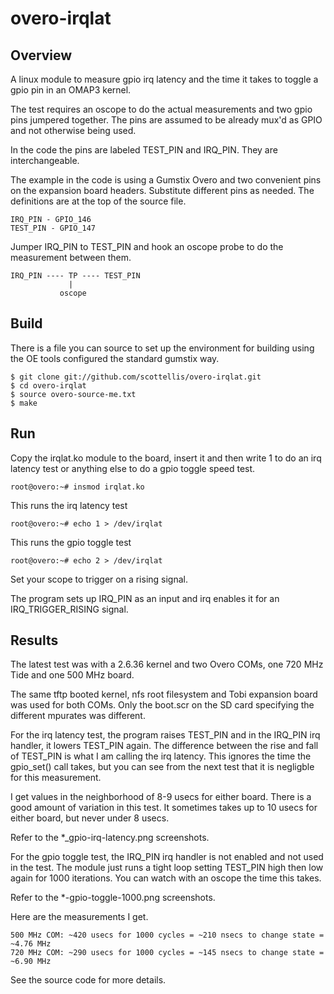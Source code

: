   overo-irqlat
=============

Overview
-------

A linux module to measure gpio irq latency and the time it takes to toggle a 
gpio pin in an OMAP3 kernel.

The test requires an oscope to do the actual measurements and two gpio pins
jumpered together. The pins are assumed to be already mux'd as GPIO and not 
otherwise being used.

In the code the pins are labeled TEST_PIN and IRQ_PIN. They are interchangeable.

The example in the code is using a Gumstix Overo and two convenient pins on the
expansion board headers. Substitute different pins as needed. The definitions
are at the top of the source file.

    IRQ_PIN - GPIO_146
    TEST_PIN - GPIO_147

Jumper IRQ_PIN to TEST_PIN and hook an oscope probe to do the measurement
between them.


    IRQ_PIN ---- TP ---- TEST_PIN
                 |
               oscope


Build
-------

There is a file you can source to set up the environment for building using
the OE tools configured the standard gumstix way.

    $ git clone git://github.com/scottellis/overo-irqlat.git
    $ cd overo-irqlat
    $ source overo-source-me.txt
    $ make
 

Run
-------
 
Copy the irqlat.ko module to the board, insert it and then write 1 to do an 
irq latency test or anything else to do a gpio toggle speed test.

    root@overo:~# insmod irqlat.ko

This runs the irq latency test

    root@overo:~# echo 1 > /dev/irqlat

This runs the gpio toggle test

    root@overo:~# echo 2 > /dev/irqlat


Set your scope to trigger on a rising signal.

The program sets up IRQ_PIN as an input and irq enables it for an 
IRQ_TRIGGER_RISING signal.


Results
-------

The latest test was with a 2.6.36 kernel and two Overo COMs, one 720 MHz Tide
and one 500 MHz board.

The same tftp booted kernel, nfs root filesystem and Tobi expansion board was
used for both COMs. Only the boot.scr on the SD card specifying the different
mpurates was different.
 
For the irq latency test, the program raises TEST_PIN and in the IRQ_PIN irq 
handler, it lowers TEST_PIN again. The difference between the rise and fall of 
TEST_PIN is what I am calling the irq latency. This ignores the time the 
gpio_set() call takes, but you can see from the next test that it is negligble
for this measurement. 

I get values in the neighborhood of 8-9 usecs for either board. There is a good
amount of variation in this test. It sometimes takes up to 10 usecs for either 
board, but never under 8 usecs.

Refer to the *_gpio-irq-latency.png screenshots.

For the gpio toggle test, the IRQ_PIN irq handler is not enabled and not used
in the test. The module just runs a tight loop setting TEST_PIN high then low
again for 1000 iterations. You can watch with an oscope the time this takes.

Refer to the *-gpio-toggle-1000.png screenshots.

Here are the measurements I get.

    500 MHz COM: ~420 usecs for 1000 cycles = ~210 nsecs to change state = ~4.76 MHz
    720 MHz COM: ~290 usecs for 1000 cycles = ~145 nsecs to change state = ~6.90 MHz


See the source code for more details.

